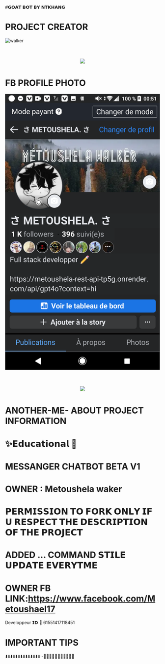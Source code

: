 #𝗚𝗢𝗔𝗧 𝗕𝗢𝗧 𝗕𝗬 𝗡𝗧𝗞𝗛𝗔𝗡𝗚
# PROJECT CREATOR</h1>
<img src="https://i.imgur.com/e35P0ow.jpeg" alt="walker">
<h1 align="center"><img src="./dashboard/images/logo-non-bg.png" width="22px"> 

# FB PROFILE PHOTO</h1>
<img src="./dashboard/images/megan.png" alt="banner">
<h1 align="center"><img src="./dashboard/images/logo-non-bg.png" width="22px"> 
 
  # ANOTHER-ME- ABOUT PROJECT INFORMATION</h1>

# ✨𝗘𝗱𝘂𝗰𝗮𝘁𝗶𝗼𝗻𝗮𝗹 🎀 
# MESSANGER CHATBOT BETA V1
# OWNER : Metoushela waker
# 𝗣𝗘𝗥𝗠𝗜𝗦𝗦𝗜𝗢𝗡 𝗧𝗢 𝗙𝗢𝗥𝗞 𝗢𝗡𝗟𝗬 𝗜𝗙 𝗨 𝗥𝗘𝗦𝗣𝗘𝗖𝗧 𝗧𝗛𝗘 𝗗𝗘𝗦𝗖𝗥𝗜𝗣𝗧𝗜𝗢𝗡 𝗢𝗙 𝗧𝗛𝗘 𝗣𝗥𝗢𝗝𝗘𝗖𝗧
# ADDED ... COMMAND 𝗦𝗧𝗜𝗟𝗘 𝗨𝗣𝗗𝗔𝗧𝗘 𝗘𝗩𝗘𝗥𝗬𝗧𝗠𝗘
# OWNER FB LINK:https://www.facebook.com/Metoushael17
Developpeur 𝗜𝗗 💬
61551417118451
# IMPORTANT TIPS
⬇️⬇️⬇️⬇️⬇️⬇️⬇️⬇️⬇️⬇️⬇️⬇️⬇️⬇️
-🔵🔵🔵🔵🔵🔵🔵🔵🔵🔵🔵
